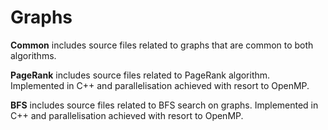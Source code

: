 # Graphs

**Common** includes source files related to graphs that are common to both algorithms.

**PageRank** includes source files related to PageRank algorithm. Implemented in C++ and parallelisation achieved with resort to OpenMP.

**BFS** includes source files related to BFS search on graphs. Implemented in C++ and parallelisation achieved with resort to OpenMP.
